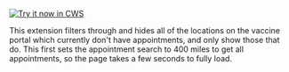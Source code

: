 <a target="_blank" href="https://chrome.google.com/webstore/detail/ekgiddhapmpmjlaenhpbnmipdjhijlcg">![Try it now in CWS](https://raw.github.com/GoogleChrome/chrome-extensions-samples/master/apps/tryitnowbutton.png "Click here to install this sample from the Chrome Web Store")</a>


This extension filters through and hides all of the locations on the vaccine portal which currently don't have appointments, and only show those that do. This first sets the appointment search to 400 miles to get all appointments, so the page takes a few seconds to fully load.